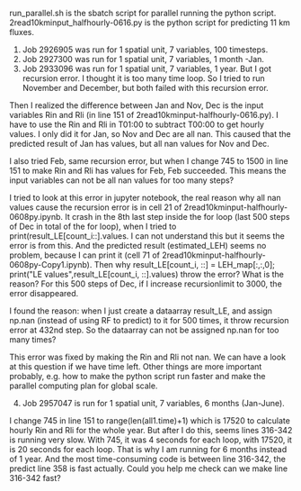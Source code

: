 run_parallel.sh is the sbatch script for parallel running the python script.
2read10kminput_halfhourly-0616.py is the python script for predicting 11 km fluxes.

1) Job 2926905 was run for 1 spatial unit, 7 variables, 100 timesteps.
2) Job 2927300 was run for 1 spatial unit, 7 variables, 1 month -Jan.
3) Job 2933096 was run for 1 spatial unit, 7 variables, 1 year. 
But I got recursion error. I thought it is too many time loop. So I tried to run November and December, but both failed with this recursion error. 

Then I realized the difference between Jan and Nov, Dec is the input variables Rin and Rli (in line 151 of 2read10kminput-halfhourly-0616.py). I have to use the Rin and Rli in T01:00 to subtract T00:00 to get hourly values. I only did it for Jan, so Nov and Dec are all nan. This caused that the predicted result of Jan has values, but all nan values for Nov and Dec. 

I also tried Feb, same recursion error, but when I change 745 to 1500 in line 151 to make Rin and Rli has values for Feb, Feb succeeded. This means the input variables can not be all nan values for too many steps?

I tried to look at this error in jupyter notebook, the real reason why all nan values cause the recursion error is in cell 21 of 2read10kminput-halfhourly-0608py.ipynb. It crash in the 8th last step inside the for loop (last 500 steps of Dec in total of the for loop), when I tried to print(result_LE[count_i::].values. I can not understand this but it seems the error is from this. And the predicted result (estimated_LEH) seems no problem, because I can print it (cell 71 of 2read10kminput-halfhourly-0608py-Copy1.ipynb). Then why result_LE[count_i, ::] = LEH_map[:,:,0]; print("LE values",result_LE[count_i, ::].values) throw the error? What is the reason? For this 500 steps of Dec, if I increase recursionlimit to 3000, the error disappeared.

I found the reason: when I just create a dataarray result_LE, and assign np.nan (instead of using RF to predict) to it for 500 times, it throw recursion error at 432nd step. So the dataarray can not be assigned np.nan for too many times? 

 
This error was fixed by making the Rin and Rli not nan. We can have a look at this question if we have time left. Other things are more important probably, e.g. how to make the python script run faster and make the parallel computing plan for global scale.

4) Job 2957047 is run for 1 spatial unit, 7 variables, 6 months (Jan-June).

I change 745 in line 151 to range(len(all1.time)+1) which is 17520 to calculate hourly Rin and Rli for the whole year. But after I do this, seems lines 316-342 is running very slow. With 745, it was 4 seconds for each loop, with 17520, it is 20 seconds for each loop. That is why I am running for 6 months instead of 1 year. And the most time-consuming code is between line 316-342, the predict line 358 is fast actually. Could you help me check can we make line 316-342 fast?


